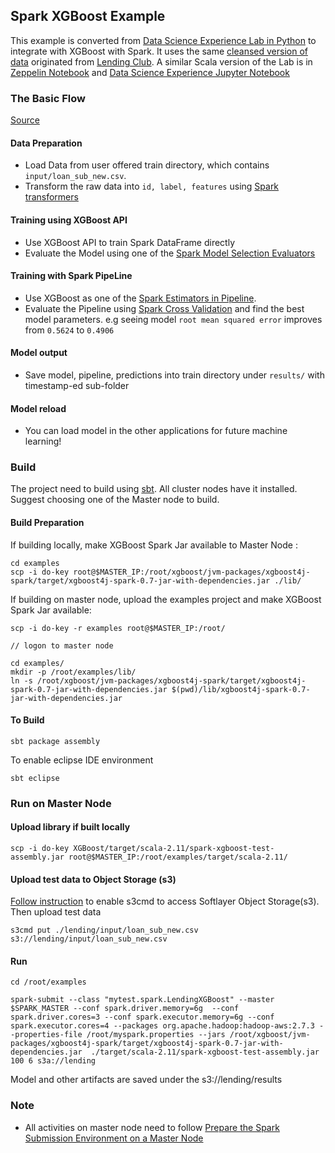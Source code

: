 ## Spark XGBoost Example

This example is converted from [Data Science Experience Lab in Python](https://apsportal.ibm.com/analytics/notebooks/78be018b-021c-431a-8408-c8c5b1b355b3/view?access_token=64b7542b28abfe6c60dc3c690fbf14095c47f0bd7b205afd2ffb65fdf21b7358) to integrate with XGBoost with Spark.  It uses the same [cleansed version of data](./lending/input/loan_sub_new.csv) originated from [Lending Club](https://www.lendingclub.com/info/download-data.action). A similar Scala version of the Lab is in [Zeppelin Notebook](./notebook/Lending_ML.json) and [Data Science Experience Jupyter Notebook](./notebook/Lending_ML.ipynb)

### The Basic Flow

[Source](src/main/scala/mytest/spark/LendingXGBoost.scala)

#### Data Preparation

* Load Data from user offered train directory, which contains `input/loan_sub_new.csv`. 
* Transform the raw data into `id, label, features` using [Spark transformers](https://spark.apache.org/docs/latest/ml-features.html)

#### Training using XGBoost API

* Use XGBoost API to train Spark DataFrame directly
* Evaluate the Model using one of the [Spark Model Selection Evaluators ](https://spark.apache.org/docs/latest/ml-tuning.html#model-selection-aka-hyperparameter-tuning)

#### Training with Spark PipeLine

* Use XGBoost as one of the [Spark Estimators in Pipeline](https://spark.apache.org/docs/latest/ml-pipeline.html#estimators). 
* Evaluate the Pipeline using [Spark Cross Validation](https://spark.apache.org/docs/latest/ml-tuning.html#cross-validation) and find the best model parameters. e.g seeing model `root mean squared error` improves from `0.5624` to `0.4906`

#### Model output

* Save model, pipeline, predictions into train directory under `results/` with timestamp-ed sub-folder

#### Model reload

* You can load model in the other applications for future machine learning!

### Build 

The project need to build using [sbt](http://www.scala-sbt.org/0.13/docs/Setup.html). All cluster nodes have it installed. Suggest choosing one of the Master node to build. 


#### Build Preparation

If building locally, make XGBoost Spark Jar available to Master Node : 

    cd examples
	scp -i do-key root@$MASTER_IP:/root/xgboost/jvm-packages/xgboost4j-spark/target/xgboost4j-spark-0.7-jar-with-dependencies.jar ./lib/
	
If building on master node, upload the examples project and make XGBoost Spark Jar available: 

    scp -i do-key -r examples root@$MASTER_IP:/root/
    
    // logon to master node
 
    cd examples/
    mkdir -p /root/examples/lib/
	ln -s /root/xgboost/jvm-packages/xgboost4j-spark/target/xgboost4j-spark-0.7-jar-with-dependencies.jar $(pwd)/lib/xgboost4j-spark-0.7-jar-with-dependencies.jar
	
	
#### To Build

	sbt package assembly
 	
To enable eclipse IDE environment

	sbt eclipse

### Run on Master Node

####  Upload library if built locally

	scp -i do-key XGBoost/target/scala-2.11/spark-xgboost-test-assembly.jar root@$MASTER_IP:/root/examples/target/scala-2.11/
	
#### Upload test data to Object Storage (s3)

[Follow instruction](https://knowledgelayer.softlayer.com/procedure/connecting-cos-s3-using-s3cmd) to enable s3cmd to access Softlayer Object Storage(s3). Then upload test data

	s3cmd put ./lending/input/loan_sub_new.csv s3://lending/input/loan_sub_new.csv

#### Run

	cd /root/examples
	
	spark-submit --class "mytest.spark.LendingXGBoost" --master $SPARK_MASTER --conf spark.driver.memory=6g  --conf spark.driver.cores=3 --conf spark.executor.memory=6g --conf spark.executor.cores=4 --packages org.apache.hadoop:hadoop-aws:2.7.3 --properties-file /root/myspark.properties --jars /root/xgboost/jvm-packages/xgboost4j-spark/target/xgboost4j-spark-0.7-jar-with-dependencies.jar  ./target/scala-2.11/spark-xgboost-test-assembly.jar 100 6 s3a://lending

Model and other artifacts are saved under the s3://lending/results


### Note

* All activities on master node need to follow [Prepare the Spark Submission Environment on a Master Node](../README.md)

